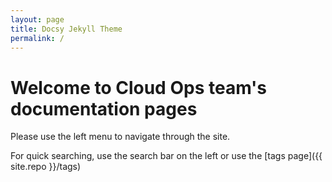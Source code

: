 ```yaml
---
layout: page
title: Docsy Jekyll Theme
permalink: /
---
```


# Welcome to Cloud Ops team's documentation pages

Please use the left menu to navigate through the site.

For quick searching, use the search bar on the left or use the [tags page]({{ site.repo }}/tags)

<!--[Open an issue]({{ site.repo }}/issues)-->
